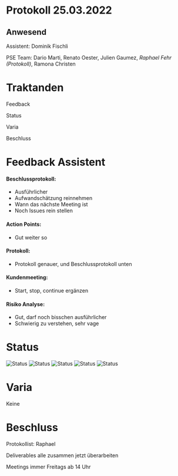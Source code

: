 # Protokoll 25.03.2022
## Anwesend 
Assistent: Dominik Fischli

PSE Team: Dario Marti, Renato Oester, Julien Gaumez, *Raphael Fehr (Protokoll)*, Ramona Christen

# Traktanden

Feedback 

Status

Varia 

Beschluss

# Feedback Assistent

#### Beschlussprotokoll: 
- Ausführlicher
- Aufwandschätzung reinnehmen
- Wann das nächste Meeting ist 
- Noch Issues rein stellen

#### Action Points: 
- Gut weiter so

#### Protokoll: 
- Protokoll genauer, und Beschlussprotokoll unten  

#### Kundenmeeting: 
- Start, stop, continue ergänzen 

#### Risiko Analyse: 
- Gut, darf noch bisschen ausführlicher
- Schwierig zu verstehen, sehr vage 

# Status
![Status](https://img.shields.io/badge/Ramona_Christen-Status-green)
![Status](https://img.shields.io/badge/Dario_Marti-Status-green)
![Status](https://img.shields.io/badge/Renat_Oester-Status-green)
![Status](https://img.shields.io/badge/Julien_Gaumez-Status-green)
![Status](https://img.shields.io/badge/Raphael_Fehr-Status-green)

# Varia 
Keine

# Beschluss 
Protokollist: Raphael 

Deliverables alle zusammen jetzt überarbeiten 

Meetings immer Freitags ab 14 Uhr

